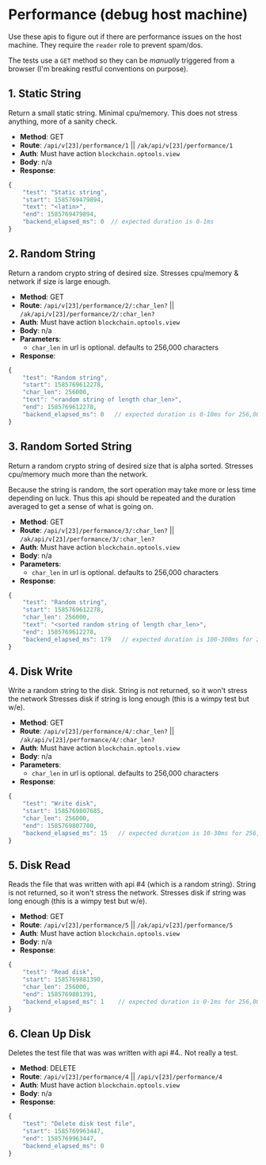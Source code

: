 # Performance (debug host machine)

Use these apis to figure out if there are performance issues on the host machine.
They require the `reader` role to prevent spam/dos.

The tests use a `GET` method so they can be _manually_ triggered from a browser (I'm breaking restful conventions on purpose).

## 1. Static String
Return a small static string.
Minimal cpu/memory.
This does not stress anything, more of a sanity check.

- **Method**: GET
- **Route**: `/api/v[23]/performance/1` || `/ak/api/v[23]/performance/1`
- **Auth**: Must have action `blockchain.optools.view`
- **Body**: n/a
- **Response**:
```js
{
	"test": "Static string",
	"start": 1585769479894,
	"text": "<latin>",
	"end": 1585769479894,
	"backend_elapsed_ms": 0  // expected duration is 0-1ms
}
```

## 2. Random String
Return a random crypto string of desired size.
Stresses cpu/memory & network if size is large enough.

- **Method**: GET
- **Route**: `/api/v[23]/performance/2/:char_len?` || `/ak/api/v[23]/performance/2/:char_len?`
- **Auth**: Must have action `blockchain.optools.view`
- **Body**: n/a
- **Parameters**:
	- `char_len` in url is optional. defaults to 256,000 characters
- **Response**:
```js
{
	"test": "Random string",
	"start": 1585769612278,
	"char_len": 256000,
	"text": "<random string of length char_len>",
	"end": 1585769612278,
	"backend_elapsed_ms": 0   // expected duration is 0-10ms for 256,000 characters
}
```

## 3. Random Sorted String
Return a random crypto string of desired size that is alpha sorted.
Stresses cpu/memory much more than the network.

Because the string is random, the sort operation may take more or less time depending on luck.
Thus this api should be repeated and the duration averaged to get a sense of what is going on.

- **Method**: GET
- **Route**: `/api/v[23]/performance/3/:char_len?` || `/ak/api/v[23]/performance/3/:char_len?`
- **Auth**: Must have action `blockchain.optools.view`
- **Body**: n/a
- **Parameters**:
	- `char_len` in url is optional. defaults to 256,000 characters
- **Response**:
```js
{
	"test": "Random string",
	"start": 1585769612278,
	"char_len": 256000,
	"text": "<sorted random string of length char_len>",
	"end": 1585769612278,
	"backend_elapsed_ms": 179   // expected duration is 100-300ms for 256,000 characters
}
```

## 4. Disk Write
Write a random string to the disk.
String is not returned, so it won't stress the network
Stresses disk if string is long enough (this is a wimpy test but w/e).

- **Method**: GET
- **Route**: `/api/v[23]/performance/4/:char_len?` || `/ak/api/v[23]/performance/4/:char_len?`
- **Auth**: Must have action `blockchain.optools.view`
- **Body**: n/a
- **Parameters**:
	- `char_len` in url is optional. defaults to 256,000 characters
- **Response**:
```js
{
	"test": "Write disk",
	"start": 1585769807685,
	"char_len": 256000,
	"end": 1585769807700,
	"backend_elapsed_ms": 15   // expected duration is 10-30ms for 256,000 characters
}
```

## 5. Disk Read
Reads the file that was written with api #4 (which is a random string).
String is not returned, so it won't stress the network.
Stresses disk if string was long enough (this is a wimpy test but w/e).

- **Method**: GET
- **Route**: `/api/v[23]/performance/5` || `/ak/api/v[23]/performance/5`
- **Auth**: Must have action `blockchain.optools.view`
- **Body**: n/a
- **Response**:
```js
{
	"test": "Read disk",
	"start": 1585769881390,
	"char_len": 256000,
	"end": 1585769881391,
	"backend_elapsed_ms": 1    // expected duration is 0-1ms for 256,000 characters
}
```

## 6. Clean Up Disk
Deletes the test file that was was written with api #4..
Not really a test.

- **Method**: DELETE
- **Route**: `/api/v[23]/performance/4` || `/api/v[23]/performance/4`
- **Auth**: Must have action `blockchain.optools.view`
- **Body**: n/a
- **Response**:
```js
{
    "test": "Delete disk test file",
    "start": 1585769963447,
    "end": 1585769963447,
    "backend_elapsed_ms": 0
}
```
